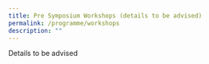 ```yaml
---
title: Pre Symposium Workshops (details to be advised)
permalink: /programme/workshops
description: ""
---
```


Details to be advised